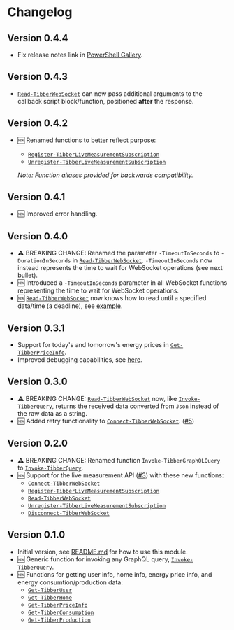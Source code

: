 # Changelog

## Version 0.4.4

* Fix release notes link in [PowerShell Gallery](https://www.powershellgallery.com/packages/PSTibber).

## Version 0.4.3

* [`Read-TibberWebSocket`](docs/functions/Read-TibberWebSocket.md) can now pass additional arguments to the callback script block/function, positioned **after** the response.

## Version 0.4.2

* :new: Renamed functions to better reflect purpose:
  * [`Register-TibberLiveMeasurementSubscription`](docs/functions/Register-TibberLiveMeasurementSubscription.md)
  * [`Unregister-TibberLiveMeasurementSubscription`](docs/functions/Unregister-TibberLiveMeasurementSubscription.md)

  _Note: Function aliases provided for backwards compatibility._

## Version 0.4.1

* :new: Improved error handling.

## Version 0.4.0

* :warning: BREAKING CHANGE: Renamed the parameter `-TimeoutInSeconds` to `-DurationInSeconds` in [`Read-TibberWebSocket`](docs/functions/Read-TibberWebSocket.md). `-TimeoutInSeconds` now instead represents the time to wait for WebSocket operations (see next bullet).
* :new: Introduced a `-TimeoutInSeconds` parameter in all WebSocket functions representing the time to wait for WebSocket operations.
* :new: [`Read-TibberWebSocket`](docs/functions/Read-TibberWebSocket.md) now knows how to read until a specified data/time (a deadline), see [example](docs/graphql-ws.md#duration-deadline-or-max-package-count).

## Version 0.3.1

* Support for today's and tomorrow's energy prices in [`Get-TibberPriceInfo`](docs/functions/Get-TibberPriceInfo.md).
* Improved debugging capabilities, see [here](README.md#debugging).

## Version 0.3.0

* :warning: BREAKING CHANGE: [`Read-TibberWebSocket`](docs/functions/Read-TibberWebSocket.md) now, like [`Invoke-TibberQuery`](docs/functions/Invoke-TibberQuery.md), returns the received data converted from `Json` instead of the raw data as a string.
* :new: Added retry functionality to [`Connect-TibberWebSocket`](docs/functions/Connect-TibberWebSocket.md). ([#5](https://github.com/stefanes/PSTibber/issues/5))

## Version 0.2.0

* :warning: BREAKING CHANGE: Renamed function `Invoke-TibberGraphQLQuery` to [`Invoke-TibberQuery`](docs/functions/Invoke-TibberQuery.md).
* :new: Support for the live measurement API ([#3](https://github.com/stefanes/PSTibber/issues/3)) with these new functions:
  * [`Connect-TibberWebSocket`](docs/functions/Connect-TibberWebSocket.md)
  * [`Register-TibberLiveMeasurementSubscription`](docs/functions/Register-TibberLiveMeasurementSubscription.md)
  * [`Read-TibberWebSocket`](docs/functions/Read-TibberWebSocket.md)
  * [`Unregister-TibberLiveMeasurementSubscription`](docs/functions/Unregister-TibberLiveMeasurementSubscription.md)
  * [`Disconnect-TibberWebSocket`](docs/functions/Disconnect-TibberWebSocket.md)

## Version 0.1.0

* Initial version, see [README.md](README.md#usage) for how to use this module.
* :new: Generic function for invoking any GraphQL query, [`Invoke-TibberQuery`](docs/functions/Invoke-TibberQuery.md).
* :new: Functions for getting user info, home info, energy price info, and energy consumtion/production data:
  * [`Get-TibberUser`](docs/functions/Get-TibberUser.md)
  * [`Get-TibberHome`](docs/functions/Get-TibberHome.md)
  * [`Get-TibberPriceInfo`](docs/functions/Get-TibberPriceInfo.md)
  * [`Get-TibberConsumption`](docs/functions/Get-TibberConsumption.md)
  * [`Get-TibberProduction`](docs/functions/Get-TibberProduction.md)
